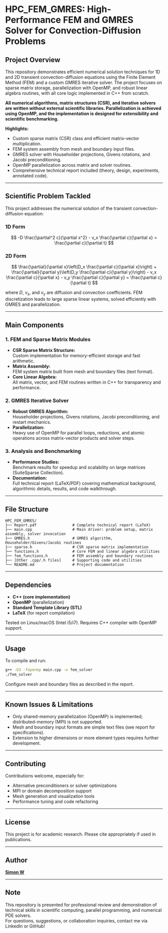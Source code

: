 # HPC_FEM_GMRES: High-Performance FEM and GMRES Solver for Convection-Diffusion Problems

## Project Overview

This repository demonstrates efficient numerical solution techniques for 1D and 2D transient convection-diffusion equations using the Finite Element Method (FEM) and a custom GMRES iterative solver. The project focuses on sparse matrix storage, parallelization with OpenMP, and robust linear algebra routines, with all core logic implemented in C++ from scratch.

**All numerical algorithms, matrix structures (CSR), and iterative solvers are written without external scientific libraries. Parallelization is achieved using OpenMP, and the implementation is designed for extensibility and scientific benchmarking.**

**Highlights:**
- Custom sparse matrix (CSR) class and efficient matrix-vector multiplication.
- FEM system assembly from mesh and boundary input files.
- GMRES solver with Householder projections, Givens rotations, and Jacobi preconditioning.
- OpenMP parallelization across matrix and solver routines.
- Comprehensive technical report included (theory, design, experiments, annotated code).

---

## Scientific Problem Tackled

This project addresses the numerical solution of the transient convection-diffusion equation:

### 1D Form
$$
-D \frac{\partial^2 c}{\partial x^2} - v_x \frac{\partial c}{\partial x} = \frac{\partial c}{\partial t}
$$

### 2D Form
$$
\frac{\partial}{\partial x}\left(D_x \frac{\partial c}{\partial x}\right) + \frac{\partial}{\partial y}\left(D_y \frac{\partial c}{\partial y}\right) - v_x \frac{\partial c}{\partial x} - v_y \frac{\partial c}{\partial y} = \frac{\partial c}{\partial t}
$$

where $D$, $v_x$, and $v_y$ are diffusion and convection coefficients. FEM discretization leads to large sparse linear systems, solved efficiently with GMRES and parallelization.

---

## Main Components

### 1. FEM and Sparse Matrix Modules

- **CSR Sparse Matrix Structure:**  
  Custom implementation for memory-efficient storage and fast arithmetic.
- **Matrix Assembly:**  
  FEM system matrix built from mesh and boundary files (text format).
- **Core Linear Algebra:**  
  All matrix, vector, and FEM routines written in C++ for transparency and performance.

### 2. GMRES Iterative Solver

- **Robust GMRES Algorithm:**  
  Householder projections, Givens rotations, Jacobi preconditioning, and restart mechanics.
- **Parallelization:**  
  Heavy use of OpenMP for parallel loops, reductions, and atomic operations across matrix-vector products and solver steps.

### 3. Analysis and Benchmarking

- **Performance Studies:**  
  Benchmark results for speedup and scalability on large matrices (SuiteSparse Collection).
- **Documentation:**  
  Full technical report (LaTeX/PDF) covering mathematical background, algorithmic details, results, and code walkthrough.

---

## File Structure

```
HPC_FEM_GMRES/
├── Report.pdf                # Complete technical report (LaTeX)
├── main.cpp                  # Main driver: problem setup, matrix assembly, solver invocation
├── GMRES.h                   # GMRES algorithm, Householder/Givens/Jacobi routines
├── sparse.h                  # CSR sparse matrix implementation
├── functions.h               # Core FEM and linear algebra utilities
├── fem_functions.h           # FEM assembly and boundary routines
├── [Other .cpp/.h files]     # Supporting code and utilities
└── README.md                 # Project documentation
```

---

## Dependencies

- **C++ (core implementation)**
- **OpenMP** (parallelization)
- **Standard Template Library (STL)**
- **LaTeX** (for report compilation)

Tested on Linux/macOS (Intel i5/i7). Requires C++ compiler with OpenMP support.

---

## Usage

To compile and run:
```bash
g++ -O3 -fopenmp main.cpp -o fem_solver
./fem_solver
```
Configure mesh and boundary files as described in the report.

---

## Known Issues & Limitations

- Only shared-memory parallelization (OpenMP) is implemented; distributed-memory (MPI) is not supported.
- Mesh and boundary input formats are simple text files (see report for specifications).
- Extension to higher dimensions or more element types requires further development.

---

## Contributing

Contributions welcome, especially for:
- Alternative preconditioners or solver optimizations
- MPI or domain decomposition support
- Mesh generation and visualization tools
- Performance tuning and code refactoring

---

## License

This project is for academic research. Please cite appropriately if used in publications.

---

## Author

**[Simon W](https://www.linkedin.com/in/simon-w-32183a292)**  

---


## Note

This repository is presented for professional review and demonstration of technical skills in scientific computing, parallel programming, and numerical PDE solvers.  
For questions, suggestions, or collaboration inquiries, contact me via LinkedIn or GitHub!